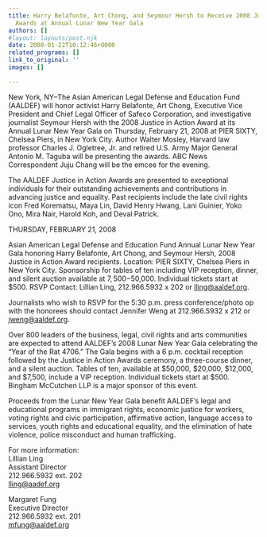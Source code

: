 ```yaml
---
title: Harry Belafonte, Art Chong, and Seymour Hersh to Receive 2008 Justice in Action
  Awards at Annual Lunar New Year Gala
authors: []
#layout: layouts/post.njk
date: 2008-01-22T10:12:46+0000
related_programs: []
link_to_original: ''
images: []

---
```

New York, NY–The Asian American Legal Defense and Education Fund (AALDEF) will honor activist Harry Belafonte, Art Chong, Executive Vice President and Chief Legal Officer of Safeco Corporation, and investigative journalist Seymour Hersh with the 2008 Justice in Action Award at its Annual Lunar New Year Gala on Thursday, February 21, 2008 at PIER SIXTY, Chelsea Piers, in New York City. Author Walter Mosley, Harvard law professor Charles J. Ogletree, Jr. and retired U.S. Army Major General Antonio M. Taguba will be presenting the awards. ABC News Correspondent Juju Chang will be the emcee for the evening.

The AALDEF Justice in Action Awards are presented to exceptional individuals for their outstanding achievements and contributions in advancing justice and equality. Past recipients include the late civil rights icon Fred Korematsu, Maya Lin, David Henry Hwang, Lani Guinier, Yoko Ono, Mira Nair, Harold Koh, and Deval Patrick.

THURSDAY, FEBRUARY 21, 2008

Asian American Legal Defense and Education Fund Annual Lunar New Year Gala honoring Harry Belafonte, Art Chong, and Seymour Hersh, 2008 Justice in Action Award recipients. Location: PIER SIXTY, Chelsea Piers in New York City. Sponsorship for tables of ten including VIP reception, dinner, and silent auction available at $7,500-$50,000. Individual tickets start at $500. RSVP Contact: Lillian Ling, 212.966.5932 x 202 or lling@aaldef.org.

Journalists who wish to RSVP for the 5:30 p.m. press conference/photo op with the honorees should contact Jennifer Weng at 212.966.5932 x 212 or jweng@aaldef.org.

Over 800 leaders of the business, legal, civil rights and arts communities are expected to attend AALDEF’s 2008 Lunar New Year Gala celebrating the “Year of the Rat 4706.” The Gala begins with a 6 p.m. cocktail reception followed by the Justice in Action Awards ceremony, a three-course dinner, and a silent auction. Tables of ten, available at $50,000, $20,000, $12,000, and $7,500, include a VIP reception. Individual tickets start at $500. Bingham McCutchen LLP is a major sponsor of this event.

Proceeds from the Lunar New Year Gala benefit AALDEF’s legal and educational programs in immigrant rights, economic justice for workers, voting rights and civic participation, affirmative action, language access to services, youth rights and educational equality, and the elimination of hate violence, police misconduct and human trafficking.

For more information:  
Lillian Ling  
Assistant Director  
212\.966.5932 ext. 202  
[lling@aadef.org](mailto:lling@aadef.org)

Margaret Fung  
Executive Director  
212\.966.5932 ext. 201  
[mfung@aaldef.org](mailto:mfung@aaldef.org)